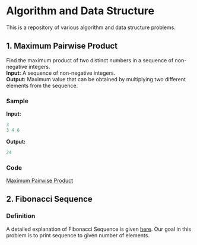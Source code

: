 # Algorithm and Data Structure 
This is a repository of various algorithm and data structure problems.
## 1. Maximum Pairwise Product
Find the maximum product of two distinct numbers in a sequence of non-negative integers. <br /> 
**Input:** A sequence of non-negative integers. <br />
**Output:** Maximum value that can be obtained by multiplying two different elements from the sequence. <br />
### Sample
**Input:**  <br /> 
```cpp
3
3 4 6
```
**Output:**  <br /> 
```cpp
24
```
### Code
[Maximum Pairwise Product](https://github.com/ygsingh/cpp_codes/blob/master/max_pairwise_product.cpp)

## 2. Fibonacci Sequence
### Definition 

A detailed explanation of Fibonacci Sequence is given [here](https://en.wikipedia.org/wiki/Fibonacci_number). Our goal in this problem is to print sequence to given number of elements. 
